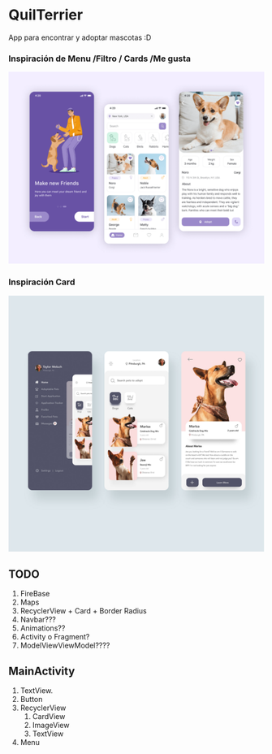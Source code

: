 # QuilTerrier
App para encontrar y adoptar mascotas :D



### Inspiración de Menu /Filtro / Cards /Me gusta

![cuatro](imagenes/3.png)

### Inspiración Card
![cuatro](imagenes/44.png)

## TODO

1. FireBase
2. Maps 
3. RecyclerView + Card + Border Radius
4. Navbar???
5. Animations??
6. Activity o Fragment?
7. ModelViewViewModel????

## MainActivity
1. TextView.
2. Button
3. RecyclerView
   1. CardView
   2. ImageView
   3. TextView
4. Menu
